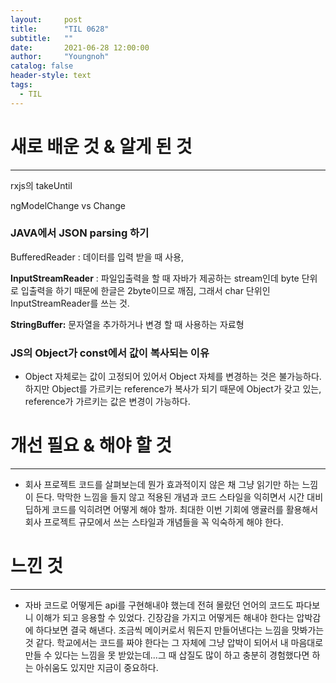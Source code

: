 ```yaml
---
layout:     post
title:      "TIL 0628"
subtitle:   ""
date:       2021-06-28 12:00:00
author:     "Youngnoh"
catalog: false
header-style: text
tags:
  - TIL
---
```


# 새로 배운 것 & 알게 된 것

---

rxjs의 takeUntil

ngModelChange vs Change

### JAVA에서 JSON parsing 하기

BufferedReader : 데이터를 입력 받을 때 사용, 

**InputStreamReader** : 파일입출력을 할 때 자바가 제공하는 stream인데 byte 단위로 입출력을 하기 때문에 한글은 2byte이므로 깨짐, 그래서 char 단위인 InputStreamReader를 쓰는 것.

 

**StringBuffer:** 문자열을 추가하거나 변경 할 때 사용하는 자료형

### JS의 Object가 const에서 값이 복사되는 이유

- Object 자체로는 값이 고정되어 있어서 Object 자체를 변경하는 것은 불가능하다. 하지만 Object를 가르키는 reference가 복사가 되기 때문에  Object가 갖고 있는, reference가 가르키는 값은 변경이 가능하다.

# 개선 필요 & 해야 할 것

---

- 회사 프로젝트 코드를 살펴보는데 뭔가 효과적이지 않은 채 그냥 읽기만 하는 느낌이 든다. 막막한 느낌을 들지 않고 적용된 개념과 코드 스타일을 익히면서 시간 대비 딥하게 코드를 익히려면 어떻게 해야 할까. 최대한 이번 기회에 앵귤러를 활용해서 회사 프로젝트 규모에서 쓰는 스타일과 개념들을 꼭 익숙하게 해야 한다.

# 느낀 것

---

- 자바 코드로 어떻게든 api를 구현해내야 했는데 전혀 몰랐던 언어의 코드도 파다보니 이해가 되고 응용할 수 있었다. 긴장감을 가지고 어떻게든 해내야 한다는 압박감에 하다보면 결국 해낸다. 조금씩 메이커로서 뭐든지 만들어낸다는 느낌을 맛봐가는 것 같다. 학교에서는 코드를 짜야 한다는 그 자체에 그냥 압박이 되어서 내 마음대로 만들 수 있다는 느낌을 못 받았는데...그 때 삽질도 많이 하고 충분히 경험했다면 하는 아쉬움도 있지만 지금이 중요하다.
